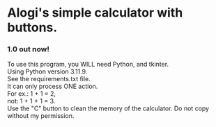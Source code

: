# Alogi's simple calculator with buttons.
### 1.0 out now!
To use this program, you WILL need Python, and tkinter.  
Using Python version 3.11.9.  
See the requirements.txt file.  
It can only process ONE action.  
For ex.: 1 + 1 = 2,  
not: 1 + 1 + 1 = 3.  
Use the "C" button to clean the memory of the calculator.
Do not copy without my permission.  
